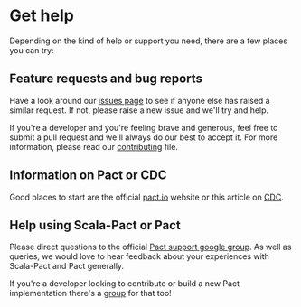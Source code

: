# Get help
Depending on the kind of help or support you need, there are a few places you can try:

## Feature requests and bug reports
Have a look around our [issues page](https://github.com/ITV/scala-pact/issues) to see if anyone else has raised a similar request. If not, please raise a new issue and we'll try and help.

If you're a developer and you're feeling brave and generous, feel free to submit a pull request and we'll always do our best to accept it. For more information, please read our [contributing](https://github.com/ITV/scala-pact/blob/master/CONTRIBUTING.md) file.

## Information on Pact or CDC
Good places to start are the official [pact.io](http://www.pact.io) website or this article on [CDC](http://martinfowler.com/articles/consumerDrivenContracts.html).

## Help using Scala-Pact or Pact
Please direct questions to the official [Pact support google group](https://groups.google.com/forum/#!forum/pact-support). As well as queries, we would love to hear feedback about your experiences with Scala-Pact and Pact generally.

If you're a developer looking to contribute or build a new Pact implementation there's a [group](https://groups.google.com/forum/#!forum/pact-dev) for that too!
